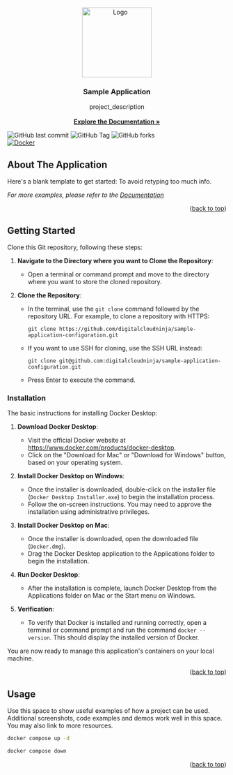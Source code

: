 <!-- Improved compatibility of back to top link: See: https://github.com/othneildrew/Best-README-Template/pull/73 -->
<a name="readme-top"></a>

<!-- PROJECT LOGO -->
<br />
<div align="center">
  <a href="https://github.com/digitalcloudninja/filemanager-service">
    <img src="https://avatars.githubusercontent.com/u/174159620?v=4" alt="Logo" width="160" height="160">
  </a>

<h3 align="center">Sample Application</h3>

  <p align="center">
    project_description
    <br />
    <br />
    <a href="https://github.com/digitalcloudninja/filemanager-service"><strong>Explore the Documentation »</strong></a>
   </p>
</div>

![GitHub last commit](https://img.shields.io/github/last-commit/digitalcloudninja/sample-application-configuration.svg?style=for-the-badge)
![GitHub Tag](https://img.shields.io/github/v/tag/digitalcloudninja/sample-application-configuration.svg?style=for-the-badge)
![GitHub forks](https://img.shields.io/github/forks/digitalcloudninja/sample-application-configuration.svg?style=for-the-badge)
<br/>
[![Docker][Docker-icon]][Docker-url]

## About The Application

Here's a blank template to get started: To avoid retyping too much info.

_For more examples, please refer to the [Documentation](https://example.com)_

<p align="right">(<a href="#readme-top">back to top</a>)</p>

<!-- GETTING STARTED -->
## Getting Started

Clone this Git repository, following these steps:

1.  **Navigate to the Directory where you want to Clone the Repository**:

    *   Open a terminal or command prompt and move to the directory where you want to store the cloned repository.

2. **Clone the Repository**:

    *   In the terminal, use the `git clone` command followed by the repository URL. For example, to clone a repository with HTTPS:

            git clone https://github.com/digitalcloudninja/sample-application-configuration.git

    *   If you want to use SSH for cloning, use the SSH URL instead:

            git clone git@github.com:digitalcloudninja/sample-application-configuration.git

    * Press Enter to execute the command.


### Installation

The basic instructions for installing Docker Desktop:

1.  **Download Docker Desktop**:

    *   Visit the official Docker website at <https://www.docker.com/products/docker-desktop>.
    *   Click on the "Download for Mac" or "Download for Windows" button, based on your operating system.

2.  **Install Docker Desktop on Windows**:

    *   Once the installer is downloaded, double-click on the installer file (`Docker Desktop Installer.exe`) to begin the installation process.
    *   Follow the on-screen instructions. You may need to approve the installation using administrative privileges.

3.  **Install Docker Desktop on Mac**:

    *   Once the installer is downloaded, open the downloaded file (`Docker.dmg`).
    *   Drag the Docker Desktop application to the Applications folder to begin the installation.

4.  **Run Docker Desktop**:

    *   After the installation is complete, launch Docker Desktop from the Applications folder on Mac or the Start menu on Windows.

5. **Verification**:

    *   To verify that Docker is installed and running correctly, open a terminal or command prompt and run the command `docker --version`. This should display the installed version of Docker.

You are now ready to manage this application's containers on your local machine.

<p align="right">(<a href="#readme-top">back to top</a>)</p>

<!-- USAGE EXAMPLES -->
## Usage

Use this space to show useful examples of how a project can be used. Additional screenshots, code examples and demos work well in this space. You may also link to more resources.


   ```sh
  docker compose up -d
   ```

   ```sh
  docker compose down
   ```

<p align="right">(<a href="#readme-top">back to top</a>)</p>


<!-- MARKDOWN LINKS & IMAGES -->
<!-- https://www.markdownguide.org/basic-syntax/#reference-style-links -->
[Docker-icon]: https://img.shields.io/badge/docker-2496ED?style=for-the-badge&logo=docker&logoColor=white
[Docker-url]: https://docs.gradle.org/current/userguide/userguide.html

